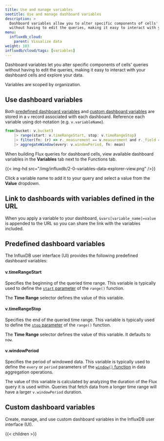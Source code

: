 ```yaml
---
title: Use and manage variables
seotitle: Use and manage dashboard variables
description: >
  Dashboard variables allow you to alter specific components of cells' queries
  without having to edit the queries, making it easy to interact with your dashboard cells and explore your data.
menu:
  influxdb_cloud:
    parent: Visualize data
weight: 103
influxdb/cloud/tags: [variables]
---
```


Dashboard variables let you alter specific components of cells' queries without having to edit the queries,
making it easy to interact with your dashboard cells and explore your data.

Variables are scoped by organization.

## Use dashboard variables
Both [predefined dashboard variables](#predefined-dashboard-variables) and [custom dashboard variables](#custom-dashboard-variables)
are stored in a `v` record associated with each dashboard.
Reference each variable using dot-notation (e.g. `v.variableName`).

```js
from(bucket: v.bucket)
    |> range(start: v.timeRangeStart, stop: v.timeRangeStop)
    |> filter(fn: (r) => r._measurement == v.measurement and r._field == v.field)
    |> aggregateWindow(every: v.windowPeriod, fn: mean)
```

When building Flux queries for dashboard cells, view available dashboard variables
in the **Variables** tab next to the Functions tab.

{{< img-hd src="/img/influxdb/2-0-variables-data-explorer-view.png" />}}

Click a variable name to add it to your query and select a value from the **Value** dropdown.

## Link to dashboards with variables defined in the URL

When you apply a variable to your dashboard, `&vars[variable_name]=value` is appended to the URL so you can share the link with the variables included.

## Predefined dashboard variables
The InfluxDB user interface (UI) provides the following predefined dashboard variables:

#### v.timeRangeStart
Specifies the beginning of the queried time range.
This variable is typically used to define the [`start` parameter](/flux/v0/stdlib/universe/range#start)
of the `range()` function.

The **Time Range** selector defines the value of this variable.

#### v.timeRangeStop
Specifies the end of the queried time range.
This variable is typically used to define the [`stop` parameter](/flux/v0/stdlib/universe/range#stop)
of the `range()` function.

The **Time Range** selector defines the value of this variable.
It defaults to `now`.

#### v.windowPeriod
Specifies the period of windowed data.
This variable is typically used to define the `every` or `period` parameters of the
[`window()` function](/flux/v0/stdlib/universe/window)
in data aggregation operations.

The value of this variable is calculated by analyzing the duration of the Flux
query it is used within. Queries that fetch data from a longer time range will
have a larger `v.windowPeriod` duration.

## Custom dashboard variables
Create, manage, and use custom dashboard variables in the InfluxDB user interface (UI).

{{< children >}}
